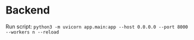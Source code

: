 # Backend

Run script: `python3 -m uvicorn app.main:app --host 0.0.0.0 --port 8000 --workers n --reload`
